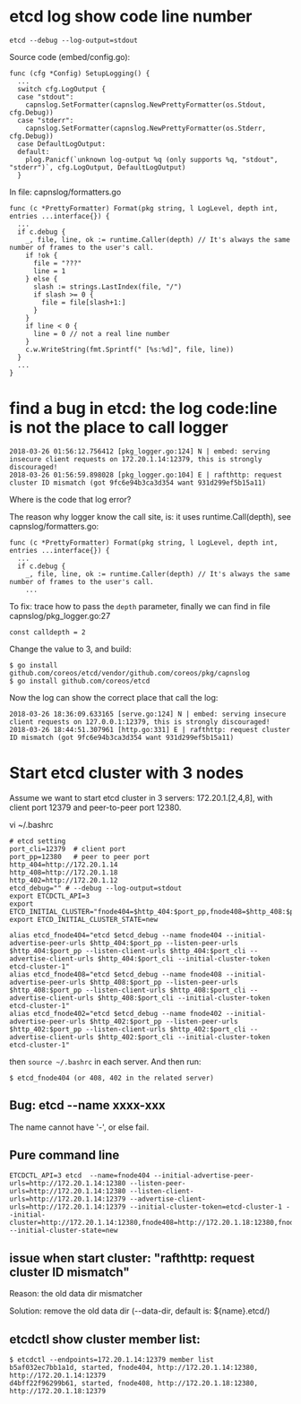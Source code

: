 # etcd log show code line number
```
etcd --debug --log-output=stdout
```
Source code (embed/config.go):
```
func (cfg *Config) SetupLogging() {
  ...
  switch cfg.LogOutput {
  case "stdout":
    capnslog.SetFormatter(capnslog.NewPrettyFormatter(os.Stdout, cfg.Debug))
  case "stderr":
    capnslog.SetFormatter(capnslog.NewPrettyFormatter(os.Stderr, cfg.Debug))
  case DefaultLogOutput:
  default:
    plog.Panicf(`unknown log-output %q (only supports %q, "stdout", "stderr")`, cfg.LogOutput, DefaultLogOutput)
  }
```
In file: capnslog/formatters.go
```
func (c *PrettyFormatter) Format(pkg string, l LogLevel, depth int, entries ...interface{}) {
  ...
  if c.debug {
    _, file, line, ok := runtime.Caller(depth) // It's always the same number of frames to the user's call.
    if !ok {
      file = "???"
      line = 1
    } else {
      slash := strings.LastIndex(file, "/")
      if slash >= 0 {
        file = file[slash+1:]
      }
    }
    if line < 0 {
      line = 0 // not a real line number
    }
    c.w.WriteString(fmt.Sprintf(" [%s:%d]", file, line))
  }
  ...
}
```

# find a bug in etcd: the log code:line is not the place to call logger
```
2018-03-26 01:56:12.756412 [pkg_logger.go:124] N | embed: serving insecure client requests on 172.20.1.14:12379, this is strongly discouraged!
2018-03-26 01:56:59.898028 [pkg_logger.go:104] E | rafthttp: request cluster ID mismatch (got 9fc6e94b3ca3d354 want 931d299ef5b15a11)
```
Where is the code that log error?

The reason why logger know the call site, is: it uses runtime.Call(depth), see capnslog/formatters.go:
```
func (c *PrettyFormatter) Format(pkg string, l LogLevel, depth int, entries ...interface{}) {
  ...
  if c.debug {
    _, file, line, ok := runtime.Caller(depth) // It's always the same number of frames to the user's call.
    ...
```

To fix: trace how to pass the `depth` parameter, finally we can find in file capnslog/pkg_logger.go:27
```
const calldepth = 2
```
Change the value to 3, and build:
```
$ go install github.com/coreos/etcd/vendor/github.com/coreos/pkg/capnslog
$ go install github.com/coreos/etcd
```
Now the log can show the correct place that call the log:
```
2018-03-26 18:36:09.633165 [serve.go:124] N | embed: serving insecure client requests on 127.0.0.1:12379, this is strongly discouraged!
2018-03-26 18:44:51.307961 [http.go:331] E | rafthttp: request cluster ID mismatch (got 9fc6e94b3ca3d354 want 931d299ef5b15a11)
```

# Start etcd cluster with 3 nodes
Assume we want to start etcd cluster in 3 servers: 172.20.1.[2,4,8], with client port 12379 and peer-to-peer port 12380.

vi ~/.bashrc
```
# etcd setting
port_cli=12379  # client port
port_pp=12380   # peer to peer port
http_404=http://172.20.1.14
http_408=http://172.20.1.18
http_402=http://172.20.1.12
etcd_debug="" # --debug --log-output=stdout
export ETCDCTL_API=3
export ETCD_INITIAL_CLUSTER="fnode404=$http_404:$port_pp,fnode408=$http_408:$port_pp,fnode402=$http_402:$port_pp"
export ETCD_INITIAL_CLUSTER_STATE=new

alias etcd_fnode404="etcd $etcd_debug --name fnode404 --initial-advertise-peer-urls $http_404:$port_pp --listen-peer-urls $http_404:$port_pp --listen-client-urls $http_404:$port_cli --advertise-client-urls $http_404:$port_cli --initial-cluster-token etcd-cluster-1"
alias etcd_fnode408="etcd $etcd_debug --name fnode408 --initial-advertise-peer-urls $http_408:$port_pp --listen-peer-urls $http_408:$port_pp --listen-client-urls $http_408:$port_cli --advertise-client-urls $http_408:$port_cli --initial-cluster-token etcd-cluster-1"
alias etcd_fnode402="etcd $etcd_debug --name fnode402 --initial-advertise-peer-urls $http_402:$port_pp --listen-peer-urls $http_402:$port_pp --listen-client-urls $http_402:$port_cli --advertise-client-urls $http_402:$port_cli --initial-cluster-token etcd-cluster-1"
```
then `source ~/.bashrc` in each server. And then run:
```
$ etcd_fnode404 (or 408, 402 in the related server)
```

## Bug: etcd --name xxxx-xxx
The name cannot have '-', or else fail.

## Pure command line
```
ETCDCTL_API=3 etcd  --name=fnode404 --initial-advertise-peer-urls=http://172.20.1.14:12380 --listen-peer-urls=http://172.20.1.14:12380 --listen-client-urls=http://172.20.1.14:12379 --advertise-client-urls=http://172.20.1.14:12379 --initial-cluster-token=etcd-cluster-1 --initial-cluster=http://172.20.1.14:12380,fnode408=http://172.20.1.18:12380,fnode402=http://172.20.1.12:12380 --initial-cluster-state=new
```

## issue when start cluster: "rafthttp: request cluster ID mismatch"
Reason: the old data dir mismatcher

Solution: remove the old data dir (--data-dir, default is: ${name}.etcd/)

## etcdctl show cluster member list:
```
$ etcdctl --endpoints=172.20.1.14:12379 member list
b5af032ec7bb1a1d, started, fnode404, http://172.20.1.14:12380, http://172.20.1.14:12379
d4bff22f96299b61, started, fnode408, http://172.20.1.18:12380, http://172.20.1.18:12379
```
